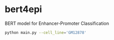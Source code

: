 # bert4epi
BERT model for Enhancer-Promoter Classification

```bash
python main.py --cell_line='GM12878'
```
